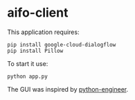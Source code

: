 # aifo-client
This application requires:
```
pip install google-cloud-dialogflow
pip install Pillow
```
To start it use:
```
python app.py
```

The GUI was inspired by [python-engineer](https://github.com/python-engineer).
